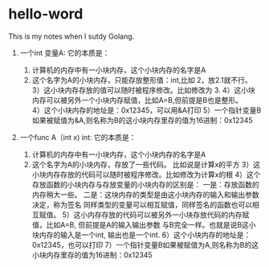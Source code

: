 # hello-word
This is my notes when I sutdy Golang.


1. 一个int 变量A: 它的本质是：
    1) 计算机的内存中有一小块内存，这个小块内存的名字是A
    2) 这个名字为A的小块内存，只能存放整形值：int,比如 2，放2.1就不行。
    3）这小块内存存放的值可以随时被程序修改。比如修改为 3.
    4）这小块内存可以被另外一个小块内存赋值，比如A=B,但前提是B也是整形。   
    4）这个小块内存的地址是：0x12345，可以用&A打印
    5）一个指针变量B如果被赋值为&A,则名称为B的这小块内存里存的值为16进制：0x12345


2. 一个func A（int x) int: 它的本质是：
    1) 计算机的内存中有一小块内存，这个小块内存的名字是A
    2) 这个名字为A的小块内存，存放了一些代码。 比如说是计算x的平方
    3）这小块内存存放的代码可以随时被程序修改。比如修改为计算x的根
    4）这个存放函数的小块内存与存放变量的小块内存的区别是：
       一是：存放函数的内存稍大一些。
       二是：这块内存的类型是由这小块内存的输入和输出参数决定，称为签名
       同样类型的变量可以相互赋值，同样签名的函数也可以相互赋值。
    5）这小内存存放的代码可以被另外一小块存放代码的内存赋值，比如A=B, 但前提是A的输入输出参数
       与B完全一样。也就是说B这小块内存的输入是一个int, 输出也是一个int.
    6）这个小块内存的地址是：0x12345，也可以打印
    7）一个指针变量B如果被赋值为A,则名称为B的这小块内存里存的值为16进制：0x12345
       
